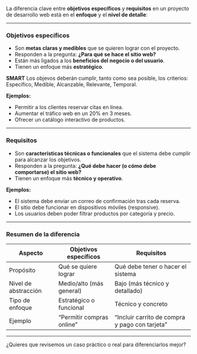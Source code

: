 La diferencia clave entre **objetivos específicos** y **requisitos** en un proyecto de desarrollo web está en el **enfoque** y el **nivel de detalle**:

---

### **Objetivos específicos**
- Son **metas claras y medibles** que se quieren lograr con el proyecto.
- Responden a la pregunta: **¿Para qué se hace el sitio web?**
- Están más ligados a los **beneficios del negocio o del usuario**.
- Tienen un enfoque más **estratégico**.

**SMART**
Los objevos deberán cumplir, tanto como sea posible, los criterios: Específico, Medible, Alcanzable, Relevante, Temporal.

**Ejemplos:**
- Permitir a los clientes reservar citas en línea.
- Aumentar el tráfico web en un 20% en 3 meses.
- Ofrecer un catálogo interactivo de productos.

---

### **Requisitos**
- Son **características técnicas o funcionales** que el sistema debe cumplir para alcanzar los objetivos.
- Responden a la pregunta: **¿Qué debe hacer (o cómo debe comportarse) el sitio web?**
- Tienen un enfoque más **técnico y operativo**.

**Ejemplos:**
- El sistema debe enviar un correo de confirmación tras cada reserva.
- El sitio debe funcionar en dispositivos móviles (responsive).
- Los usuarios deben poder filtrar productos por categoría y precio.

---

### Resumen de la diferencia

| Aspecto                | Objetivos específicos            | Requisitos                         |
|------------------------|----------------------------------|------------------------------------|
| Propósito              | Qué se quiere lograr             | Qué debe tener o hacer el sistema  |
| Nivel de abstracción   | Medio/alto (más general)         | Bajo (más técnico y detallado)     |
| Tipo de enfoque        | Estratégico o funcional          | Técnico y concreto                 |
| Ejemplo                | “Permitir compras online”        | “Incluir carrito de compra y pago con tarjeta” |

---

¿Quieres que revisemos un caso práctico o real para diferenciarlos mejor?
